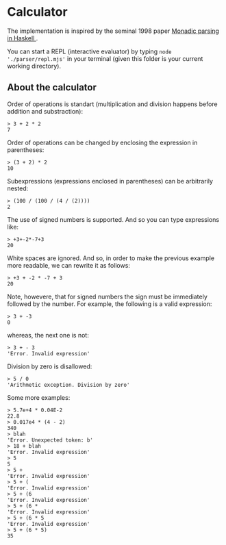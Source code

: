 # Calculator
The implementation is inspired by the seminal 1998 paper [Monadic parsing in Haskell
](https://www.cs.tufts.edu/comp/150FP/archive/graham-hutton/monadic-parsing-jfp.pdf).

You can start a REPL (interactive evaluator) by typing `node './parser/repl.mjs'` in your terminal (given this folder is your current working directory).

## About the calculator

Order of operations is standart (multiplication and division happens before addition and substraction):
```
> 3 + 2 * 2
7
```
Order of operations can be changed by enclosing the expression in parentheses:
```
> (3 + 2) * 2
10
```
Subexpressions (expressions enclosed in parentheses) can be arbitrarily nested: 
```
> (100 / (100 / (4 / (2))))
2
```
The use of signed numbers is supported. And so you can type expressions like:
```
> +3+-2*-7+3
20
```
White spaces are ignored. And so, in order to make the previous example more readable, we can rewrite it as follows:
```
> +3 + -2 * -7 + 3
20
```
Note, howevere, that for signed numbers the sign must be immediately followed by the number. For example, the following is a valid expression:
```
> 3 + -3
0
```
whereas, the next one is not:
```
> 3 + - 3
'Error. Invalid expression'
```
Division by zero is disallowed: 
```
> 5 / 0
'Arithmetic exception. Division by zero'
```

Some more examples:
```
> 5.7e+4 * 0.04E-2
22.8
> 0.017e4 * (4 - 2)
340
> blah
'Error. Unexpected token: b'
> 18 + blah
'Error. Invalid expression'
> 5
5
> 5 + 
'Error. Invalid expression'
> 5 + (
'Error. Invalid expression'
> 5 + (6
'Error. Invalid expression'
> 5 + (6 *
'Error. Invalid expression'
> 5 + (6 * 5
'Error. Invalid expression'
> 5 + (6 * 5)
35
```